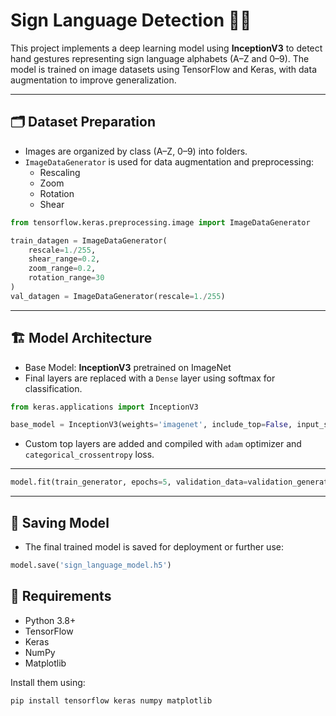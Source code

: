 # Sign Language Detection 🧠🤟

This project implements a deep learning model using **InceptionV3** to detect hand gestures representing sign language alphabets (A–Z and 0–9). The model is trained on image datasets using TensorFlow and Keras, with data augmentation to improve generalization.

---

## 🗂 Dataset Preparation

- Images are organized by class (A–Z, 0–9) into folders.
- `ImageDataGenerator` is used for data augmentation and preprocessing:
  - Rescaling
  - Zoom
  - Rotation
  - Shear

```python
from tensorflow.keras.preprocessing.image import ImageDataGenerator

train_datagen = ImageDataGenerator(
    rescale=1./255,
    shear_range=0.2,
    zoom_range=0.2,
    rotation_range=30
)
val_datagen = ImageDataGenerator(rescale=1./255)
```

---

## 🏗 Model Architecture

- Base Model: **InceptionV3** pretrained on ImageNet
- Final layers are replaced with a `Dense` layer using softmax for classification.

```python
from keras.applications import InceptionV3

base_model = InceptionV3(weights='imagenet', include_top=False, input_shape=(224,224,3))
```

- Custom top layers are added and compiled with `adam` optimizer and `categorical_crossentropy` loss.

---

```python
model.fit(train_generator, epochs=5, validation_data=validation_generator)
```

---

## 💾 Saving Model

- The final trained model is saved for deployment or further use:

```python
model.save('sign_language_model.h5')
```

## 📌 Requirements

- Python 3.8+
- TensorFlow
- Keras
- NumPy
- Matplotlib

Install them using:

```bash
pip install tensorflow keras numpy matplotlib
```
